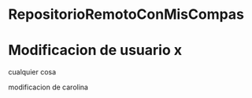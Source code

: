 # RepositorioRemotoConMisCompas

# Modificacion de usuario x

cualquier cosa

modificacion de carolina
